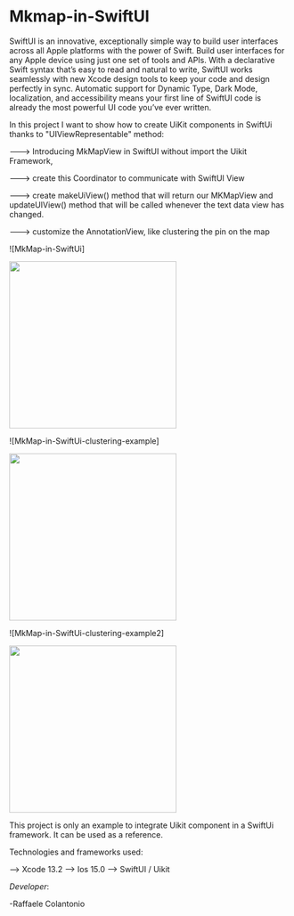 # Mkmap-in-SwiftUI
SwiftUI is an innovative, exceptionally simple way to build user interfaces across all Apple platforms with the power of Swift.
Build user interfaces for any Apple device using just one set of tools and APIs. With a declarative Swift syntax that’s easy to read and natural to write, 
SwiftUI works seamlessly with new Xcode design tools to keep your code and design perfectly in sync. 
Automatic support for Dynamic Type, Dark Mode, localization, and accessibility means your first line of SwiftUI code is already the most powerful UI code you’ve ever written.

In this project I want to show how to create UiKit components in SwiftUi thanks to  "UIViewRepresentable" method: 

---> Introducing MkMapView in SwiftUI without import the Uikit Framework, 

---> create this Coordinator to communicate with SwiftUI View

---> create makeUiView() method that will return our MKMapView and updateUIView() method that will be called whenever the text data view has changed.

---> customize the AnnotationView, like clustering the pin on the map


![MkMap-in-SwiftUi]

<img src="https://user-images.githubusercontent.com/92868940/160098219-10502047-6584-47b5-92b3-1fab53edb717.png" width="300">

![MkMap-in-SwiftUi-clustering-example]

<img src="https://user-images.githubusercontent.com/92868940/160098311-37707762-dcac-44c5-98ac-b0ee1d59e2f0.png" width="300">

![MkMap-in-SwiftUi-clustering-example2]

<img src="https://user-images.githubusercontent.com/92868940/160098344-aa3eab53-a77a-44a9-a704-00bb9bcf025e.png" width="300">

This project is only an example to integrate Uikit component in a SwiftUi framework. It can be used as a reference.

Technologies and frameworks used:

--> Xcode 13.2
--> Ios 15.0
--> SwiftUI / Uikit



*Developer*:

-Raffaele Colantonio


       
